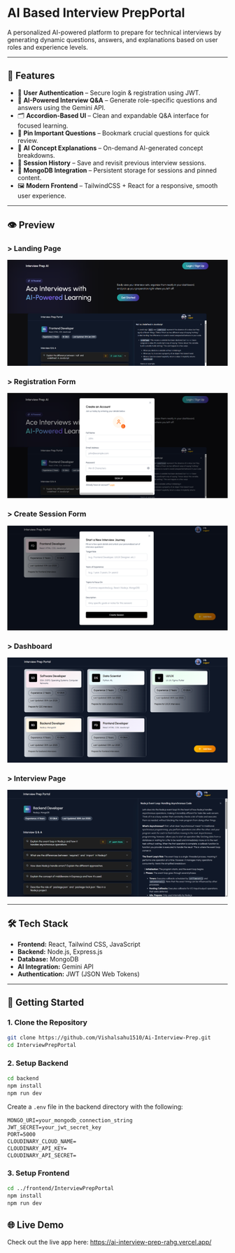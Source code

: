 # AI Based Interview PrepPortal

A personalized AI-powered platform to prepare for technical interviews by generating dynamic questions, answers, and explanations based on user roles and experience levels.

---

## 🚀 Features

- 🔐 **User Authentication** – Secure login & registration using JWT.
- 🧠 **AI-Powered Interview Q&A** – Generate role-specific questions and answers using the Gemini API.
- 🗂️ **Accordion-Based UI** – Clean and expandable Q&A interface for focused learning.
- 📌 **Pin Important Questions** – Bookmark crucial questions for quick review.
- 📝 **AI Concept Explanations** – On-demand AI-generated concept breakdowns.
- 📒 **Session History** – Save and revisit previous interview sessions.
- 💾 **MongoDB Integration** – Persistent storage for sessions and pinned content.
- 🖼️ **Modern Frontend** – TailwindCSS + React for a responsive, smooth user experience.

---

## 👁️ Preview

### > Landing Page
![HomePage](Snapshots/Home.png)

### > Registration Form
![Registration](Snapshots/Registration.png)

### > Create Session Form
![AddSession](Snapshots/AddSession.png)

### > Dashboard
![Dashboard](Snapshots/Dashboard.png)

### > Interview Page
![InterviewPage](Snapshots/InterviewPage.png)

---
## 🛠️ Tech Stack

- **Frontend:** React, Tailwind CSS, JavaScript  
- **Backend:** Node.js, Express.js  
- **Database:** MongoDB  
- **AI Integration:** Gemini API  
- **Authentication:** JWT (JSON Web Tokens)  

---

## 🔧 Getting Started

### 1. Clone the Repository

```bash
git clone https://github.com/Vishalsahu1510/Ai-Interview-Prep.git
cd InterviewPrepPortal
```

### 2. Setup Backend

```bash
cd backend
npm install
npm run dev
```

Create a `.env` file in the backend directory with the following:

```env
MONGO_URI=your_mongodb_connection_string
JWT_SECRET=your_jwt_secret_key
PORT=5000
CLOUDINARY_CLOUD_NAME=
CLOUDINARY_API_KEY=
CLOUDINARY_API_SECRET=
```

### 3. Setup Frontend

```bash
cd ../frontend/InterviewPrepPortal
npm install
npm run dev
```

## 🌐 Live Demo

Check out the live app here: https://ai-interview-prep-rahg.vercel.app/
